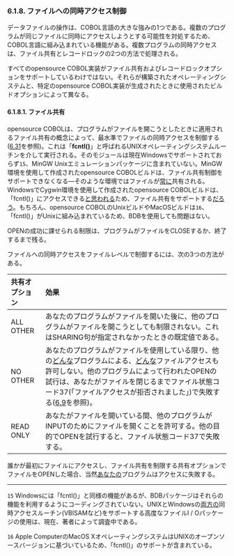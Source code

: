 ### 6.1.8. ファイルへの同時アクセス制御

データファイルの操作は、COBOL言語の大きな強みの1つである。複数のプログラムが同じファイルに同時にアクセスしようとする可能性を対処するため、COBOL言語に組み込まれている機能がある。複数プログラムの同時アクセスは、ファイル共有とレコードロックの2つの方法で処理される。

すべてのopensource COBOL実装がファイル共有およびレコードロックオプションをサポートしているわけではない。それらが構築されたオペレーティングシステムと、特定のopensource COBOL実装が生成されたときに使用されたビルドオプションによって異なる。

#### 6.1.8.1. ファイル共有

opensource COBOLは、プログラムがファイルを開こうとしたときに適用されるファイル共有の概念によって、最水準でファイルの同時アクセスを制御する([6.31](6-31.md)を参照)。これは「**fcntl()**」と呼ばれるUNIXオペレーティングシステムルーチンを介して実行される。そのモジュールは現在Windowsでサポートされておらず`15`、MinGW Unixエミュレーションパッケージに含まれていない。MinGW環境を使用して作成されたopensource COBOLビルドは、ファイル共有制御をサポートできなくなる―そのような環境ではファイルが<u>常に</u>共有される。WindowsでCygwin環境を使用して作成されたopensource COBOLビルドは、「fcntl()」にアクセスできる<u>と思われる</u>ため、ファイル共有をサポートする<u>だろう</u>。もちろん、opensource COBOLのUnixビルドやMacOSビルドは`16`、「fcntl()」がUnixに組み込まれているため、BDBを使用しても問題はない。

OPENの成功に課せられる制限は、プログラムがファイルをCLOSEするか、終了するまで残る。

ファイルへの同時アクセスをファイルレベルで制御するには、次の3つの方法がある。

|共有オプション |効果 |
| :--- | :--- |
|ALL OTHER|あなたのプログラムがファイルを開いた後に、他のプログラムがファイルを開こうとしても制限されない。これはSHARING句が指定されなかったときの既定値である。|
|NO OTHER|あなたのプログラムがファイルを使用している限り、他の<u>どんな</u>プログラムによる、<u>どんな</u>ファイルアクセスも許可しない。他のプログラムによって行われたOPENの試行は、あなたがファイルを閉じるまでファイル状態コード37(「ファイルアクセスが拒否されました」)で失敗する([6.9](6-9.md)を参照)。|
|READ ONLY|あなたがファイルを開いている間、他のプログラムがINPUTのためにファイルを開くことを許可する。他の目的でOPENを試行すると、ファイル状態コード37で失敗する。|

誰かが最初にファイルにアクセスし、ファイル共有を制限する共有オプションでファイルをOPENした場合、当然<u>あなたの</u>プログラムはアクセスに失敗する。

---
`15` Windowsには「fcntl()」と同様の機能があるが、BDBパッケージはそれらの機能を利用するようにコーディングされていない。UNIXとWindowsの<u>両方の</u>同時アクセスルーチン(VBISAMなど)をサポートする高度なファイルI / Oパッケージの使用は、現在、著者によって調査中である。

`16` Apple ComputerのMacOS XオペレーティングシステムはUNIXのオープンソースバージョンに基づいているため、「fcntl()」のサポートが含まれている。
